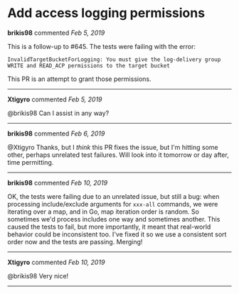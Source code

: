 # Add access logging permissions

**brikis98** commented *Feb 5, 2019*

This is a follow-up to #645. The tests were failing with the error:

```
InvalidTargetBucketForLogging: You must give the log-delivery group WRITE and READ_ACP permissions to the target bucket
```

This PR is an attempt to grant those permissions.
<br />
***


**Xtigyro** commented *Feb 5, 2019*

@brikis98 Can I assist in any way?
***

**brikis98** commented *Feb 6, 2019*

@Xtigyro Thanks, but I _think_ this PR fixes the issue, but I'm hitting some other, perhaps unrelated test failures. Will look into it tomorrow or day after, time permitting.
***

**brikis98** commented *Feb 10, 2019*

OK, the tests were failing due to an unrelated issue, but still a bug: when processing include/exclude arguments for `xxx-all` commands, we were iterating over a map, and in Go, map iteration order is random. So sometimes we'd process includes one way and sometimes another. This caused the tests to fail, but more importantly, it meant that real-world behavior could be inconsistent too. I've fixed it so we use a consistent sort order now and the tests are passing. Merging!
***

**Xtigyro** commented *Feb 10, 2019*

@brikis98 Very nice!
***

